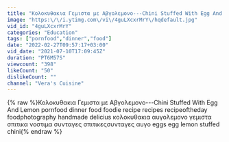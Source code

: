 ```yaml
---
title: "Κολοκυθακια Γεμιστα με Αβγολεμονο---Chini Stuffed With Egg And Lemon"
image: "https:\/\/i.ytimg.com\/vi\/4guLXcxrMrY\/hqdefault.jpg"
vid_id: "4guLXcxrMrY"
categories: "Education"
tags: ["pornfood","dinner","food"]
date: "2022-02-27T09:57:17+03:00"
vid_date: "2021-07-10T17:09:45Z"
duration: "PT6M57S"
viewcount: "398"
likeCount: "50"
dislikeCount: ""
channel: "Vera's Cuisine"
---
```

{% raw %}Κολοκυθακια Γεμιστα με Αβγολεμονο---Chini Stuffed With Egg And Lemon pornfood dinner food foodie recipe recipes recipeoftheday foodphotography handmade delicius κολοκυθακια αυγολεμονο γεμιστα σπιτικα νοστιμα συνταγες σπιτικεςσυνταγες αυγο eggs egg lemon stuffed chini{% endraw %}
